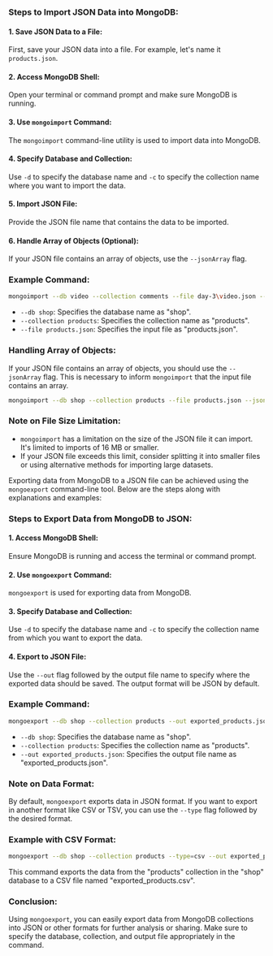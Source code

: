 
### Steps to Import JSON Data into MongoDB:

#### 1. Save JSON Data to a File:
   First, save your JSON data into a file. For example, let's name it `products.json`.

#### 2. Access MongoDB Shell:
   Open your terminal or command prompt and make sure MongoDB is running.

#### 3. Use `mongoimport` Command:
   The `mongoimport` command-line utility is used to import data into MongoDB.

#### 4. Specify Database and Collection:
   Use `-d` to specify the database name and `-c` to specify the collection name where you want to import the data.

#### 5. Import JSON File:
   Provide the JSON file name that contains the data to be imported.

#### 6. Handle Array of Objects (Optional):
   If your JSON file contains an array of objects, use the `--jsonArray` flag.

### Example Command:

```sh
mongoimport --db video --collection comments --file day-3\video.json --jsonArray
```

- `--db shop`: Specifies the database name as "shop".
- `--collection products`: Specifies the collection name as "products".
- `--file products.json`: Specifies the input file as "products.json".

### Handling Array of Objects:

If your JSON file contains an array of objects, you should use the `--jsonArray` flag. This is necessary to inform `mongoimport` that the input file contains an array.

```sh
mongoimport --db shop --collection products --file products.json --jsonArray
```

### Note on File Size Limitation:

- `mongoimport` has a limitation on the size of the JSON file it can import. It's limited to imports of 16 MB or smaller.
- If your JSON file exceeds this limit, consider splitting it into smaller files or using alternative methods for importing large datasets.


Exporting data from MongoDB to a JSON file can be achieved using the `mongoexport` command-line tool. Below are the steps along with explanations and examples:

### Steps to Export Data from MongoDB to JSON:

#### 1. Access MongoDB Shell:
   Ensure MongoDB is running and access the terminal or command prompt.

#### 2. Use `mongoexport` Command:
   `mongoexport` is used for exporting data from MongoDB.

#### 3. Specify Database and Collection:
   Use `-d` to specify the database name and `-c` to specify the collection name from which you want to export the data.

#### 4. Export to JSON File:
   Use the `--out` flag followed by the output file name to specify where the exported data should be saved. The output format will be JSON by default.

### Example Command:

```sh
mongoexport --db shop --collection products --out exported_products.json
```

- `--db shop`: Specifies the database name as "shop".
- `--collection products`: Specifies the collection name as "products".
- `--out exported_products.json`: Specifies the output file name as "exported_products.json".

### Note on Data Format:

By default, `mongoexport` exports data in JSON format. If you want to export in another format like CSV or TSV, you can use the `--type` flag followed by the desired format.

### Example with CSV Format:

```sh
mongoexport --db shop --collection products --type=csv --out exported_products.csv
```

This command exports the data from the "products" collection in the "shop" database to a CSV file named "exported_products.csv".

### Conclusion:

Using `mongoexport`, you can easily export data from MongoDB collections into JSON or other formats for further analysis or sharing. Make sure to specify the database, collection, and output file appropriately in the command.